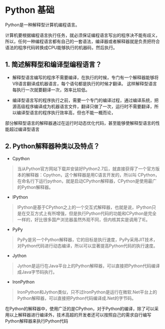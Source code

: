 # Python 基础
 
Python是一种解释型计算机编程语言。

计算机要根据编程语言执行任务，就必须保证编程语言写出的程序决不能有歧义，所以，任何一种编程语言都有自己的一套语法，编译器或者解释器就是负责把符合语法的程序代码转换成CPU能够执行的机器码，然后执行。


## 1. 简述解释型和编译型编程语言？
* 解释型语言编写的程序不需要编译，在执行的时候，专门有一个解释器能够将VB语言翻译成机器语言，每个语句都是执行的时候才翻译。 这样解释型语言每执行一次就要翻译一次，效率比较低。

* 编译型语言写的程序执行之前，需要一个专门的编译过程，通过编译系统，把源高级程序编译成为机器语言文件，翻译只做了一次，运行时不需要翻译，所以编译型语言的程序执行效率高，但也不能一概而论，

部分解释型语言的解释器通过在运行时动态优化代码，甚至能够使解释型语言的性能超过编译型语言

## 2. Python解释器种类以及特点？

* Cpython
> 当从Python官方网站下载并安装好Python2.7后，就直接获得了一个官方版本的解释器：Cpython，这个解释器是用C语言开发的，所以叫 CPython，在命名行下运行python，就是启动CPython解释器，CPython是使用最广的Python解释器。

* IPython
> IPython是基于CPython之上的一个交互式解释器，也就是说，IPython只是在交互方式上有所增强，但是执行Python代码的功能和CPython是完全一样的，好比很多国产浏览器虽然外观不同，但内核其实是调用了IE。

* PyPy
> PyPy是另一个Python解释器，它的目标是执行速度，PyPy采用JIT技术，对Python代码进行动态编译，所以可以显著提高Python代码的执行速度。

* Jython
> Jython是运行在Java平台上的Python解释器，可以直接把Python代码编译成Java字节码执行。

* IronPython
> IronPython和Jython类似，只不过IronPython是运行在微软.Net平台上的Python解释器，可以直接把Python代码编译成.Net的字节码。

在Python的解释器中，使用广泛的是CPython，对于Python的编译，除了可以采用以上解释器进行编译外，技术高超的开发者还可以按照自己的需求自行编写Python解释器来执行Python代码
